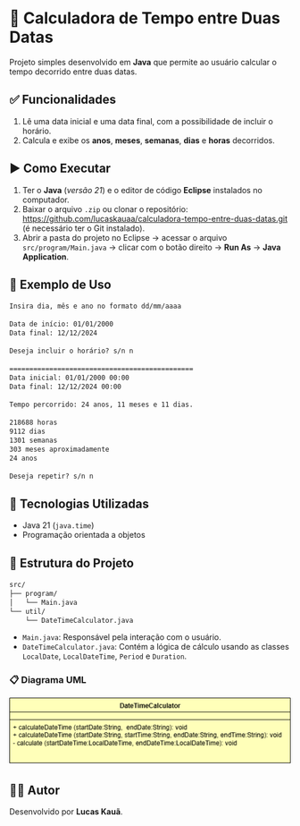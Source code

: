 # 📆 Calculadora de Tempo entre Duas Datas

Projeto simples desenvolvido em **Java** que permite ao usuário calcular o tempo decorrido entre duas datas.

## ✅ Funcionalidades

1. Lê uma data inicial e uma data final, com a possibilidade de incluir o horário.
2. Calcula e exibe os **anos**, **meses**, **semanas**, **dias** e **horas** decorridos.

## ▶️ Como Executar

1. Ter o **Java** (*versão 21*) e o editor de código **Eclipse** instalados no computador.
2. Baixar o arquivo `.zip` ou clonar o repositório: https://github.com/lucaskauaa/calculadora-tempo-entre-duas-datas.git (é necessário ter o Git instalado).
3. Abrir a pasta do projeto no Eclipse → acessar o arquivo `src/program/Main.java` → clicar com o botão direito → **Run As** → **Java Application**.

## 🧪 Exemplo de Uso

```
Insira dia, mês e ano no formato dd/mm/aaaa

Data de início: 01/01/2000
Data final: 12/12/2024

Deseja incluir o horário? s/n n

==============================================  
Data inicial: 01/01/2000 00:00  
Data final: 12/12/2024 00:00

Tempo percorrido: 24 anos, 11 meses e 11 dias.

218688 horas  
9112 dias  
1301 semanas  
303 meses aproximadamente  
24 anos

Deseja repetir? s/n n
```

## 🧠 Tecnologias Utilizadas

* Java 21 (`java.time`)
* Programação orientada a objetos

## 📁 Estrutura do Projeto

```
src/
├── program/
│   └── Main.java
└── util/
    └── DateTimeCalculator.java
```

- `Main.java`: Responsável pela interação com o usuário.
- `DateTimeCalculator.java`: Contém a lógica de cálculo usando as classes `LocalDate`, `LocalDateTime`, `Period` e `Duration`.

### 📋 Diagrama UML

![Diagrama UML da classe DateTimeFormatter](https://github.com/lucaskauaa/calculadora-tempo-entre-duas-datas/blob/main/img/calculadora-tempo-entre-duas-datas-uml.drawio.png)

## 🧑‍💻 Autor

Desenvolvido por **Lucas Kauã**.
